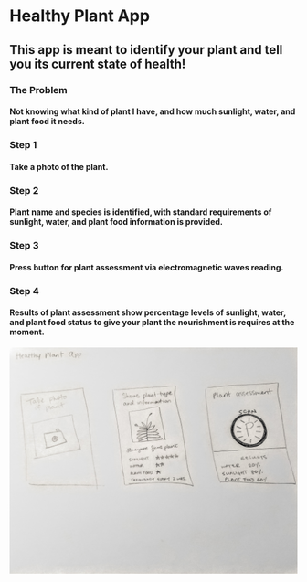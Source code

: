 # Healthy Plant App

## This app is meant to identify your plant and tell you its current state of health!

### The Problem

#### Not knowing what kind of plant I have, and how much sunlight, water, and plant food it needs.

### Step 1

#### Take a photo of the plant.

### Step 2

#### Plant name and species is identified, with standard requirements of sunlight, water, and plant food information is provided.

### Step 3

#### Press button for plant assessment via electromagnetic waves reading.

### Step 4

#### Results of plant assessment show percentage levels of sunlight, water, and plant food status to give your plant the nourishment is requires at the moment.

![Mockup of App](https://github.com/vevagency/cim-640/blob/master/hw/impossible-sketch.jpg)
